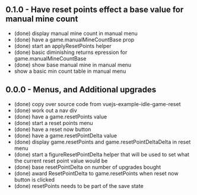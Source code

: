 
## 0.1.0 - Have reset points effect a base value for manual mine count
* (done) display manual mine count in manual menu
* (done) have a game.manualMineCountBase prop
* (done) start an applyResetPoints helper
* (done) basic diminishing returns epression for game.manualMineCountBase
* (done) show base manual mine in manual menu
* show a basic min count table in manual menu

## 0.0.0 - Menus, and Additional upgrades
* (done) copy over source code from vuejs-example-idle-game-reset
* (done) work out a nav div
* (done) have a game.resetPoints value
* (done) start a reset points menu
* (done) have a reset now button
* (done) have a game.resetPointDelta value
* (done) display game.resetPoints and game.resetPointDeltaDelta in reset menu
* (done) start a figureResetPointDelta helper that will be used to set what the current reset point value would be
* (done) base resetPointDelta on number of upgrades bought
* (done) award ResetPointDelta to game.resetPoints when reset now button is clicked
* (done) resetPoints needs to be part of the save state
